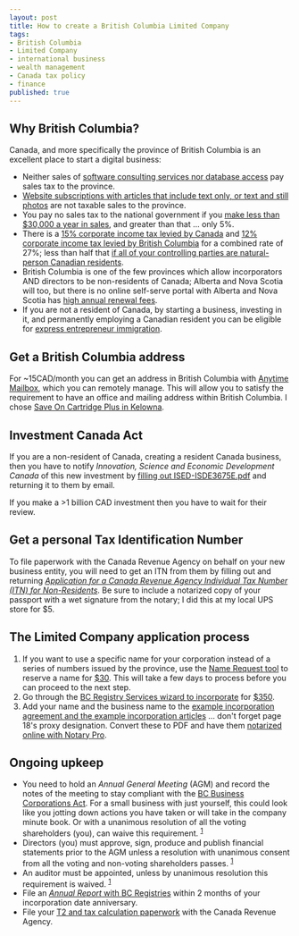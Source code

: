 ```yaml
---
layout: post
title: How to create a British Columbia Limited Company
tags:
- British Columbia
- Limited Company
- international business
- wealth management
- Canada tax policy
- finance
published: true
---
```

## Why British Columbia?
Canada, and more specifically the province of British Columbia is an excellent place to start a digital business:
- Neither sales of [software consulting services nor database access](https://www2.gov.bc.ca/assets/gov/taxes/sales-taxes/publications/pst-105-software.pdf) pay sales tax to the province.
- [Website subscriptions with articles that include text only, or text and still photos](https://www2.gov.bc.ca/assets/gov/taxes/sales-taxes/publications/pst-107-telecommunication-services.pdf) are not taxable sales to the province.
- You pay no sales tax to the national government if you [make less than $30,000 a year in sales](https://www.canada.ca/en/revenue-agency/services/tax/businesses/topics/gst-hst-businesses/when-register-charge.html), and greater than that ... only 5%.
- There is a [15% corporate income tax levied by Canada](https://www.canada.ca/en/revenue-agency/services/tax/businesses/topics/corporations/corporation-tax-rates.html) and [12% corporate income tax levied by British Columbia](https://www2.gov.bc.ca/gov/content/taxes/income-taxes/corporate/tax-rates) for a combined rate of 27%; less than half that [if all of your controlling parties are natural-person Canadian residents](https://www.canada.ca/en/revenue-agency/services/tax/businesses/topics/corporations/type-corporation.html#ccpc).
- British Columbia is one of the few provinces which allow incorporators AND directors to be non-residents of Canada; 
Alberta and Nova Scotia will too, but there is no online self-serve portal with Alberta and Nova Scotia has [high annual renewal fees](https://beta.novascotia.ca/incorporate-limited-company).
- If you are not a resident of Canada, by starting a business, investing in it, and permanently employing a Canadian resident you can be eligible for [express entrepreneur immigration](https://www.welcomebc.ca/Immigrate-to-B-C/BC-PNP-Entrepreneur-Immigration/Program-Requirements).

## Get a British Columbia address
For ~15CAD/month you can get an address in British Columbia with [Anytime Mailbox](https://www.anytimemailbox.com/?affkey=u724f61p), which you can remotely manage.
This will allow you to satisfy the requirement to have an office and mailing address within British Columbia.
I chose [Save On Cartridge Plus in Kelowna](https://www.anytimemailbox.com/s/kelowna-7-2070-harvey-ave).

## Investment Canada Act
If you are a non-resident of Canada, creating a resident Canada business, then you have to notify
_Innovation, Science and Economic Development Canada_ of this new investment by
[filling out ISED-ISDE3675E.pdf](https://www.ic.gc.ca/eic/site/ica-lic.nsf/eng/h_lk00010.html)
and returning it to them by email.

If you make a >1 billion CAD investment then you have to wait for their review.

## Get a personal Tax Identification Number
To file paperwork with the Canada Revenue Agency on behalf on your new business entity, you will need to get an ITN
from them by filling out and returning
[_Application for a Canada Revenue Agency Individual Tax Number (ITN) for Non-Residents_](https://www.canada.ca/content/dam/cra-arc/formspubs/pbg/t1261/t1261-fill-18e.pdf).
Be sure to include a notarized copy of your passport with a wet signature from the notary;
I did this at my local UPS store for $5.

## The Limited Company application process
1. If you want to use a specific name for your corporation instead of a series of numbers issued by the province,
use the [Name Request tool](https://www.bcregistry.ca/namerequest) to reserve a name for
[$30](https://www.corporateonline.gov.bc.ca/WebHelp/fee_schedule.htm).
This will take a few days to process before you can proceed to the next step.
1. Go through the [BC Registry Services wizard to incorporate](https://www.bcregistry.ca/corporateonline/colin/accesstransaction/menu.do?action=overview&filingTypeCode=ICORP&from=main) for [$350](https://www.corporateonline.gov.bc.ca/WebHelp/fee_schedule.htm).
1. Add your name and the business name to the
[example incorporation agreement and the example incorporation articles](https://learn.vraidsys.com/?memberpressproduct=family-wealth-office)
... don't forget page 18's proxy designation.
Convert these to PDF and have them [notarized online with Notary Pro](https://www.notarypro.ca/notarize-online/book-now/).

## Ongoing upkeep
- You need to hold an _Annual General Meeting_ (AGM) and record the notes of the meeting to stay compliant with the
[BC Business Corporations Act](https://www.bclaws.gov.bc.ca/civix/document/id/complete/statreg/02057_00).
For a small business with just yourself, this could look like you jotting down actions you have taken or will take in the company minute book.
Or with a unanimous resolution of all the voting shareholders (you), can waive this requirement.
<sup>[1](https://www.barbeau.co/uncategorized/annual-requirements-british-columbia-companies/)</sup>
- Directors (you) must approve, sign, produce and publish financial statements prior to the AGM unless a resolution with unanimous consent from all the voting and non-voting shareholders passes.
<sup>[1](https://www.barbeau.co/uncategorized/annual-requirements-british-columbia-companies/)</sup>
- An auditor must be appointed, unless by unanimous resolution this requirement is waived.
<sup>[1](https://www.barbeau.co/uncategorized/annual-requirements-british-columbia-companies/)</sup>
- File an [_Annual Report_ with BC Registries](https://www.corporateonline.gov.bc.ca/WebHelp/overview_annbc.htm) within 2 months of your incorporation date anniversary.
- File your [T2 and tax calculation paperwork](https://www2.gov.bc.ca/gov/content/taxes/income-taxes/corporate) with the Canada Revenue Agency.
